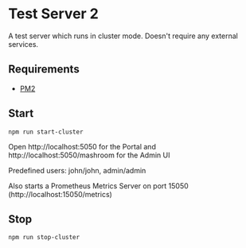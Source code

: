 
# Test Server 2

A test server which runs in cluster mode. Doesn't require any external services.

## Requirements

 * [PM2](https://pm2.keymetrics.io/)

## Start

    npm run start-cluster

Open http://localhost:5050 for the Portal and http://localhost:5050/mashroom for the Admin UI

Predefined users: john/john, admin/admin

Also starts a Prometheus Metrics Server on port 15050 (http://localhost:15050/metrics)

## Stop

    npm run stop-cluster

